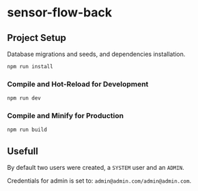 # sensor-flow-back

## Project Setup

Database migrations and seeds, and dependencies installation.

```sh
npm run install
```

### Compile and Hot-Reload for Development

```sh
npm run dev
```

### Compile and Minify for Production

```sh
npm run build
```

## Usefull
By default two users were created, a `SYSTEM` user and an `ADMIN`.

Credentials for admin is set to: `admin@admin.com/admin@admin.com`.